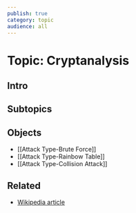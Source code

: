 ```yaml
---
publish: true
category: topic
audience: all
---
```

# Topic: Cryptanalysis
## Intro 

## Subtopics

## Objects
- [[Attack Type-Brute Force]]
- [[Attack Type-Rainbow Table]]
- [[Attack Type-Collision Attack]]

## Related
- [Wikipedia article](https://en.wikipedia.org/wiki/Cryptanalysis)